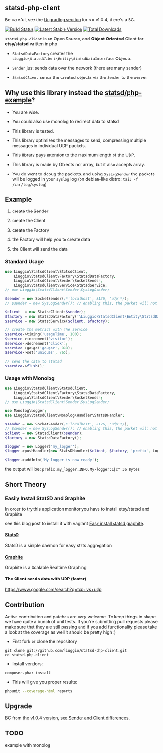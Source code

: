 ## statsd-php-client

Be careful, see the [Upgrading section](Readme.md#upgrade) for <= v1.0.4, there's a BC.

[![Build Status](https://secure.travis-ci.org/liuggio/statsd-php-client.png)](http://travis-ci.org/liuggio/statsd-php-client) [![Latest Stable Version](https://poser.pugx.org/liuggio/statsd-php-client/v/stable.png)](https://packagist.org/packages/liuggio/statsd-php-client) [![Total Downloads](https://poser.pugx.org/liuggio/statsd-php-client/downloads.png)](https://packagist.org/packages/liuggio/statsd-php-client)

`statsd-php-client` is an Open Source, and **Object Oriented** Client for **etsy/statsd** written in php

- `StatsdDataFactory` creates the `Liuggio\StatsdClient\Entity\StatsdDataInterface` Objects

- `Sender` just sends data over the network (there are many sender)

- `StatsdClient` sends the created objects via the `Sender` to the server

## Why use this library instead the [statsd/php-example](https://github.com/etsy/statsd/blob/master/examples/php-example.php)?

- You are wise.

- You could also use monolog to redirect data to statsd

- This library is tested.

- This library optimizes the messages to send, compressing multiple messages in individual UDP packets.

- This library pays attention to the maximum length of the UDP.

- This library is made by Objects not array, but it also accepts array.

- You do want to debug the packets, and using `SysLogSender` the packets will be logged in your `syslog` log (on debian-like distro: `tail -f /var/log/syslog`)


## Example

1. create the Sender

2. create the Client

3. create the Factory

4. the Factory will help you to create data

5. the Client will send the data

### Standard Usage

```php
use Liuggio\StatsdClient\StatsdClient,
    Liuggio\StatsdClient\Factory\StatsdDataFactory,
    Liuggio\StatsdClient\Sender\SocketSender,
    Liuggio\StatsdClient\Service\StatsdService;
// use Liuggio\StatsdClient\Sender\SysLogSender;

$sender = new SocketSender(/*'localhost', 8126, 'udp'*/);
// $sender = new SysLogSender(); // enabling this, the packet will not send over the socket

$client  = new StatsdClient($sender);
$factory = new StatsdDataFactory('\Liuggio\StatsdClient\Entity\StatsdData');
$service = new StatsdService($client, $factory);

// create the metrics with the service
$service->timing('usageTime', 100);
$service->increment('visitor');
$service->decrement('click');
$service->gauge('gaugor', 333);
$service->set('uniques', 765);

// send the data to statsd
$service->flush();

```

### Usage with Monolog

```php
use Liuggio\StatsdClient\StatsdClient,
    Liuggio\StatsdClient\Factory\StatsdDataFactory,
    Liuggio\StatsdClient\Sender\SocketSender;
// use Liuggio\StatsdClient\Sender\SysLogSender;

use Monolog\Logger;
use Liuggio\StatsdClient\Monolog\Handler\StatsDHandler;

$sender = new SocketSender(/*'localhost', 8126, 'udp'*/);
// $sender = new SysLogSender(); // enabling this, the packet will not send over the socket
$client = new StatsdClient($sender);
$factory = new StatsdDataFactory();

$logger = new Logger('my_logger');
$logger->pushHandler(new StatsDHandler($client, $factory, 'prefix', Logger::DEBUG));

$logger->addInfo('My logger is now ready');
```

the output will be:  `prefix.my_logger.INFO.My-logger:1|c" 36 Bytes`




## Short Theory

### Easily Install StatSD and Graphite

In order to try this application monitor you have to install etsy/statsd and Graphite

see this blog post to install it with vagrant [Easy install statsd graphite](http://welcometothebundle.com/easily-install-statsd-and-graphite-with-vagrant/).

#### [StatsD](https://github.com/etsy/statsd)

StatsD is a simple daemon for easy stats aggregation

#### [Graphite](http://graphite.wikidot.com/)

Graphite is a Scalable Realtime Graphing

#### The Client sends data with UDP (faster)

https://www.google.com/search?q=tcp+vs+udp

## Contribution

Active contribution and patches are very welcome.
To keep things in shape we have quite a bunch of unit tests. If you're submitting pull requests please
make sure that they are still passing and if you add functionality please
take a look at the coverage as well it should be pretty high :)

- First fork or clone the repository

```
git clone git://github.com/liuggio/statsd-php-client.git
cd statsd-php-client
```

- Install vendors:

``` bash
composer.phar install
```

- This will give you proper results:

``` bash
phpunit --coverage-html reports
```

## Upgrade

BC from the v1.0.4 version, [see Sender and Client differences](https://github.com/liuggio/statsd-php-client/pull/5/files).


## TODO

example with monolog
